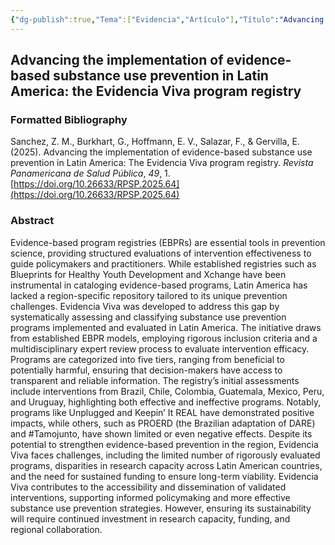 ```yaml
---
{"dg-publish":true,"Tema":["Evidencia","Artículo"],"Título":"Advancing the implementation of evidence-based substance use prevention in Latin America: the Evidencia Viva program registry","Tipo":["Artículo Revista Científica"],"permalink":"/evidencia/articulos/sanchez-advancing-implementation-evidencebased2025/","dgPassFrontmatter":true,"noteIcon":"","updated":"2025-06-27T15:49:47.081-04:00"}
---
```


## Advancing the implementation of evidence-based substance use prevention in Latin America: the Evidencia Viva program registry

### Formatted Bibliography

Sanchez, Z. M., Burkhart, G., Hoffmann, E. V., Salazar, F., & Gervilla, E. (2025). Advancing the implementation of evidence-based substance use prevention in Latin America: The Evidencia Viva program registry. _Revista Panamericana de Salud Pública_, _49_, 1. [https://doi.org/10.26633/RPSP.2025.64](https://doi.org/10.26633/RPSP.2025.64)

### Abstract

Evidence-based program registries (EBPRs) are essential tools in prevention science, providing structured evaluations of intervention effectiveness to guide policymakers and practitioners. While established registries such as Blueprints for Healthy Youth Development and Xchange have been instrumental in cataloging evidence-based programs, Latin America has lacked a region-specific repository tailored to its unique prevention challenges. Evidencia Viva was developed to address this gap by systematically assessing and classifying substance use prevention programs implemented and evaluated in Latin America. The initiative draws from established EBPR models, employing rigorous inclusion criteria and a multidisciplinary expert review process to evaluate intervention efficacy. Programs are categorized into five tiers, ranging from beneficial to potentially harmful, ensuring that decision-makers have access to transparent and reliable information. The registry’s initial assessments include interventions from Brazil, Chile, Colombia, Guatemala, Mexico, Peru, and Uruguay, highlighting both effective and ineffective programs. Notably, programs like Unplugged and Keepin’ It REAL have demonstrated positive impacts, while others, such as PROERD (the Brazilian adaptation of DARE) and #Tamojunto, have shown limited or even negative effects. Despite its potential to strengthen evidence-based prevention in the region, Evidencia Viva faces challenges, including the limited number of rigorously evaluated programs, disparities in research capacity across Latin American countries, and the need for sustained funding to ensure long-term viability. Evidencia Viva contributes to the accessibility and dissemination of validated interventions, supporting informed policymaking and more effective substance use prevention strategies. However, ensuring its sustainability will require continued investment in research capacity, funding, and regional collaboration.






